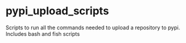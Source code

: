 # pypi_upload_scripts
Scripts to run all the commands needed to upload a repository to pypi. Includes bash and fish scripts
